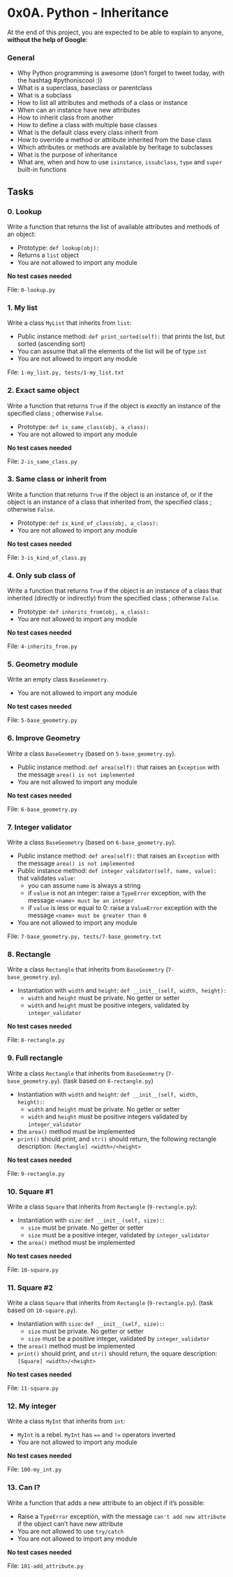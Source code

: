 <h1>0x0A. Python - Inheritance</h1>
<p>At the end of this project, you are expected to be able to explain to anyone, <strong>without the help of Google</strong>:</p>

<h3>General</h3>

<ul>
<li>Why Python programming is awesome (don’t forget to tweet today, with the hashtag #pythoniscool :))</li>
<li>What is a superclass, baseclass or parentclass</li>
<li>What is a subclass</li>
<li>How to list all attributes and methods of a class or instance</li>
<li>When can an instance have new attributes</li>
<li>How to inherit class from another</li>
<li>How to define a class with multiple base classes </li>
<li>What is the default class every class inherit from</li>
<li>How to override a method or attribute inherited from the base class</li>
<li>Which attributes or methods are available by heritage to subclasses</li>
<li>What is the purpose of inheritance</li>
<li>What are, when and how to use <code>isinstance</code>, <code>issubclass</code>, <code>type</code> and <code>super</code> built-in functions</li>
</ul>
<h2>Tasks</h2>
  <h3>
    0. Lookup
  </h3>
  <p>Write a function that returns the list of available attributes and methods of an object:</p>
<ul>
<li>Prototype: <code>def lookup(obj):</code></li>
<li>Returns a <code>list</code> object</li>
<li>You are not allowed to import any module</li>
</ul>
<p><strong>No test cases needed</strong></p>
        <p>File: <code>0-lookup.py</code></p>
  <h3>
    1. My list
  </h3>
  <p>Write a class <code>MyList</code> that inherits from <code>list</code>:</p>
<ul>
<li>Public instance method: <code>def print_sorted(self):</code> that prints the list, but sorted (ascending sort)</li>
<li>You can assume that all the elements of the list will be of type <code>int</code></li>
<li>You are not allowed to import any module</li>
</ul>
        <p>File: <code>1-my_list.py, tests/1-my_list.txt</code></p>
  <h3>
    2. Exact same object
  </h3>
  <p>Write a function that returns <code>True</code> if the object is <em>exactly</em> an instance of the specified class ; otherwise <code>False</code>.</p>
<ul>
<li>Prototype: <code>def is_same_class(obj, a_class):</code></li>
<li>You are not allowed to import any module</li>
</ul>
<p><strong>No test cases needed</strong></p>
        <p>File: <code>2-is_same_class.py</code></p>
  <h3>
    3. Same class or inherit from
  </h3>
  <p>Write a function that returns <code>True</code> if the object is an instance of, or if the object is an instance of a class that inherited from, the specified class ; otherwise <code>False</code>.</p>
<ul>
<li>Prototype: <code>def is_kind_of_class(obj, a_class):</code></li>
<li>You are not allowed to import any module</li>
</ul>
<p><strong>No test cases needed</strong></p>
        <p>File: <code>3-is_kind_of_class.py</code></p>
  <h3>
    4. Only sub class of
  </h3>
  <p>Write a function that returns <code>True</code> if the object is an instance of a class that inherited (directly or indirectly) from the specified class ; otherwise <code>False</code>.</p>
<ul>
<li>Prototype: <code>def inherits_from(obj, a_class):</code></li>
<li>You are not allowed to import any module</li>
</ul>
<p><strong>No test cases needed</strong></p>
        <p>File: <code>4-inherits_from.py</code></p>
  <h3>
    5. Geometry module
  </h3>
  <p>Write an empty class <code>BaseGeometry</code>.</p>
<ul>
<li>You are not allowed to import any module</li>
</ul>
<p><strong>No test cases needed</strong></p>
        <p>File: <code>5-base_geometry.py</code></p>
  <h3>
    6. Improve Geometry
  </h3>
  <p>Write a class <code>BaseGeometry</code> (based on <code>5-base_geometry.py</code>).</p>
<ul>
<li>Public instance method: <code>def area(self):</code> that raises an <code>Exception</code> with the message <code>area() is not implemented</code></li>
<li>You are not allowed to import any module</li>
</ul>
<p><strong>No test cases needed</strong></p>
        <p>File: <code>6-base_geometry.py</code></p>
  <h3>
    7. Integer validator
  </h3>
  <p>Write a class <code>BaseGeometry</code> (based on <code>6-base_geometry.py</code>).</p>
<ul>
<li>Public instance method: <code>def area(self):</code> that raises an <code>Exception</code> with the message <code>area() is not implemented</code></li>
<li>Public instance method: <code>def integer_validator(self, name, value):</code> that validates <code>value</code>:
<ul>
<li>you can assume <code>name</code> is always a string</li>
<li>if <code>value</code> is not an integer: raise a <code>TypeError</code> exception, with the message <code>&lt;name&gt; must be an integer</code></li>
<li>if <code>value</code> is less or equal to 0: raise a <code>ValueError</code> exception with the message <code>&lt;name&gt; must be greater than 0</code></li>
</ul></li>
<li>You are not allowed to import any module</li>
</ul>
        <p>File: <code>7-base_geometry.py, tests/7-base_geometry.txt</code></p>
  <h3>
    8. Rectangle
  </h3>
  <p>Write a class <code>Rectangle</code> that inherits from <code>BaseGeometry</code> (<code>7-base_geometry.py</code>).</p>
<ul>
<li>Instantiation with <code>width</code> and <code>height</code>: <code>def __init__(self, width, height):</code>
<ul>
<li><code>width</code> and <code>height</code> must be private. No getter or setter</li>
<li><code>width</code> and <code>height</code> must be positive integers, validated by <code>integer_validator</code></li>
</ul></li>
</ul>
<p><strong>No test cases needed</strong></p>
        <p>File: <code>8-rectangle.py</code></p>
  <h3>
    9. Full rectangle
  </h3>
  <p>Write a class <code>Rectangle</code> that inherits from <code>BaseGeometry</code> (<code>7-base_geometry.py</code>).
(task based on <code>8-rectangle.py</code>)</p>
<ul>
<li>Instantiation with <code>width</code> and <code>height</code>: <code>def __init__(self, width, height):</code>:
<ul>
<li><code>width</code> and <code>height</code> must be private. No getter or setter</li>
<li><code>width</code> and <code>height</code> must be positive integers validated by <code>integer_validator</code></li>
</ul></li>
<li>the <code>area()</code> method must be implemented</li>
<li><code>print()</code> should print, and <code>str()</code> should return, the following rectangle description: <code>[Rectangle] &lt;width&gt;/&lt;height&gt;</code></li>
</ul>
<p><strong>No test cases needed</strong></p>
        <p>File: <code>9-rectangle.py</code></p>
  <h3>
    10. Square #1
  </h3>
  <p>Write a class <code>Square</code> that inherits from <code>Rectangle</code> (<code>9-rectangle.py</code>):</p>
<ul>
<li>Instantiation with <code>size</code>: <code>def __init__(self, size):</code>:
<ul>
<li><code>size</code> must be private. No getter or setter</li>
<li><code>size</code> must be a positive integer, validated by <code>integer_validator</code></li>
</ul></li>
<li>the <code>area()</code> method must be implemented</li>
</ul>
<p><strong>No test cases needed</strong></p>
        <p>File: <code>10-square.py</code></p>
  <h3>
    11. Square #2
  </h3>
  <p>Write a class <code>Square</code> that inherits from <code>Rectangle</code> (<code>9-rectangle.py</code>).
(task based on <code>10-square.py</code>).</p>
<ul>
<li>Instantiation with <code>size</code>: <code>def __init__(self, size):</code>:
<ul>
<li><code>size</code> must be private. No getter or setter</li>
<li><code>size</code> must be a positive integer, validated by <code>integer_validator</code></li>
</ul></li>
<li>the <code>area()</code> method must be implemented</li>
<li><code>print()</code> should print, and <code>str()</code> should return, the square description: <code>[Square] &lt;width&gt;/&lt;height&gt;</code></li>
</ul>
<p><strong>No test cases needed</strong></p>
        <p>File: <code>11-square.py</code></p>
  <h3>
    12. My integer
  </h3>
  <p>Write a class <code>MyInt</code> that inherits from <code>int</code>:</p>
<ul>
<li><code>MyInt</code> is a rebel. <code>MyInt</code> has <code>==</code> and <code>!=</code> operators inverted</li>
<li>You are not allowed to import any module</li>
</ul>
<p><strong>No test cases needed</strong></p>
        <p>File: <code>100-my_int.py</code></p>
  <h3>
    13. Can I?
  </h3>
  <p>Write a function that adds a new attribute to an object if it&rsquo;s possible:</p>
<ul>
<li>Raise a <code>TypeError</code> exception, with the message <code>can&#39;t add new attribute</code> if the object can&rsquo;t have new attribute</li>
<li>You are not allowed to use <code>try/catch</code></li>
<li>You are not allowed to import any module</li>
</ul>
<p><strong>No test cases needed</strong></p>
        <p>File: <code>101-add_attribute.py</code></p>
